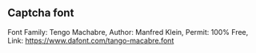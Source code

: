 ## Captcha font

Font Family: Tengo Machabre, Author: Manfred Klein, Permit: 100% Free, Link: https://www.dafont.com/tango-macabre.font
